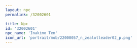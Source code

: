 ```yaml
---
layout: npc
permalink: /32002601

title: Npc
id: '32002601'
npc_name: 'Inakimo Ten'
icon_url: 'portrait/mob/22000057_n_zealotleader02_p.png'
---
```

